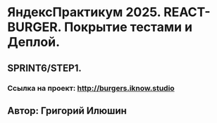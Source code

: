 # ЯндексПрактикум 2025. REACT-BURGER. Покрытие тестами и Деплой. 

## SPRINT6/STEP1.

### Ссылка на проект: http://burgers.iknow.studio

## Автор: Григорий Илюшин